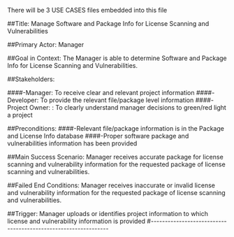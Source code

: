 There will be 3 USE CASES files embedded into this file

##Title: Manage Software and Package Info for License Scanning and Vulnerabilities

##Primary Actor: Manager

##Goal in Context: The Manager is able to determine Software and Package Info for License Scanning and Vulnerabilities.

##Stakeholders:

####-Manager: To receive clear and relevant project information
####-Developer: To provide the relevant file/package level information
####-Project Owner: : To clearly understand manager decisions to green/red light a project

##Preconditions:
####-Relevant file/package information is in the Package and License Info database
####-Proper software package and vulnerabilities information has been provided

##Main Success Scenario: Manager receives accurate package for license scanning and vulnerability information for the requested package of license scanning and vulnerabilities. 

##Failed End Conditions: Manager receives inaccurate or invalid license and vulnerability information for the requested package of license scanning and vulnerabilities.

##Trigger: Manager uploads or identifies project information to which license and vulnerability information is provided
#---------------------------------------------------------------









